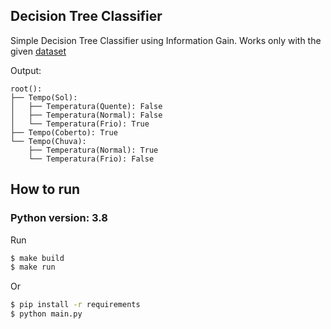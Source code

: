 ## Decision Tree Classifier

Simple Decision Tree Classifier using Information Gain. Works only with the given [dataset](./data/play.csv)

Output:
```
root():
├── Tempo(Sol): 
│   ├── Temperatura(Quente): False
│   ├── Temperatura(Normal): False
│   └── Temperatura(Frio): True
├── Tempo(Coberto): True
└── Tempo(Chuva): 
    ├── Temperatura(Normal): True
    └── Temperatura(Frio): False
```

## How to run
### Python version: 3.8

Run
```sh
$ make build
$ make run
```
Or
```sh
$ pip install -r requirements
$ python main.py
```
